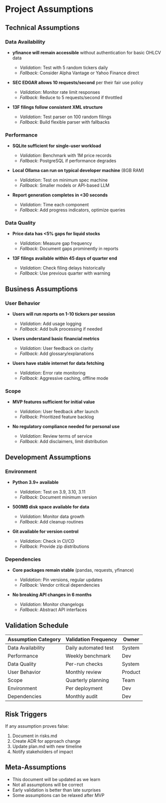 # Project Assumptions

## Technical Assumptions

### Data Availability
- **yfinance will remain accessible** without authentication for basic OHLCV data
  - *Validation*: Test with 5 random tickers daily
  - *Fallback*: Consider Alpha Vantage or Yahoo Finance direct

- **SEC EDGAR allows 10 requests/second** per their fair use policy
  - *Validation*: Monitor rate limit responses
  - *Fallback*: Reduce to 5 requests/second if throttled

- **13F filings follow consistent XML structure**
  - *Validation*: Test parser on 100 random filings
  - *Fallback*: Build flexible parser with fallbacks

### Performance
- **SQLite sufficient for single-user workload**
  - *Validation*: Benchmark with 1M price records
  - *Fallback*: PostgreSQL if performance degrades

- **Local Ollama can run on typical developer machine** (8GB RAM)
  - *Validation*: Test on minimum spec machine
  - *Fallback*: Smaller models or API-based LLM

- **Report generation completes in <30 seconds**
  - *Validation*: Time each component
  - *Fallback*: Add progress indicators, optimize queries

### Data Quality
- **Price data has <5% gaps for liquid stocks**
  - *Validation*: Measure gap frequency
  - *Fallback*: Document gaps prominently in reports

- **13F filings available within 45 days of quarter end**
  - *Validation*: Check filing delays historically
  - *Fallback*: Use previous quarter with warning

## Business Assumptions

### User Behavior
- **Users will run reports on 1-10 tickers per session**
  - *Validation*: Add usage logging
  - *Fallback*: Add bulk processing if needed

- **Users understand basic financial metrics**
  - *Validation*: User feedback on clarity
  - *Fallback*: Add glossary/explanations

- **Users have stable internet for data fetching**
  - *Validation*: Error rate monitoring
  - *Fallback*: Aggressive caching, offline mode

### Scope
- **MVP features sufficient for initial value**
  - *Validation*: User feedback after launch
  - *Fallback*: Prioritized feature backlog

- **No regulatory compliance needed for personal use**
  - *Validation*: Review terms of service
  - *Fallback*: Add disclaimers, limit distribution

## Development Assumptions

### Environment
- **Python 3.9+ available**
  - *Validation*: Test on 3.9, 3.10, 3.11
  - *Fallback*: Document minimum version

- **500MB disk space available for data**
  - *Validation*: Monitor data growth
  - *Fallback*: Add cleanup routines

- **Git available for version control**
  - *Validation*: Check in CI/CD
  - *Fallback*: Provide zip distributions

### Dependencies
- **Core packages remain stable** (pandas, requests, yfinance)
  - *Validation*: Pin versions, regular updates
  - *Fallback*: Vendor critical dependencies

- **No breaking API changes in 6 months**
  - *Validation*: Monitor changelogs
  - *Fallback*: Abstract API interfaces

## Validation Schedule

| Assumption Category | Validation Frequency | Owner |
|--------------------|---------------------|-------|
| Data Availability | Daily automated test | System |
| Performance | Weekly benchmark | Dev |
| Data Quality | Per-run checks | System |
| User Behavior | Monthly review | Product |
| Scope | Quarterly planning | Team |
| Environment | Per deployment | Dev |
| Dependencies | Monthly audit | Dev |

## Risk Triggers

If any assumption proves false:
1. Document in risks.md
2. Create ADR for approach change
3. Update plan.md with new timeline
4. Notify stakeholders of impact

## Meta-Assumptions

- This document will be updated as we learn
- Not all assumptions will be correct
- Early validation is better than late surprises
- Some assumptions can be relaxed after MVP
